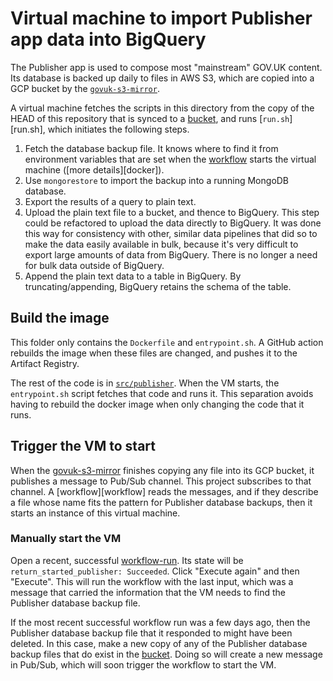 # Virtual machine to import Publisher app data into BigQuery

The Publisher app is used to compose most "mainstream" GOV.UK content.  Its database is backed up daily to files in AWS S3, which are copied into a GCP bucket by the [`govuk-s3-mirror`][govuk-s3-mirror].

A virtual machine fetches the scripts in this directory from the copy of the HEAD of this repository that is synced to a [bucket][bucket], and runs [`run.sh`][run.sh], which initiates the following steps.

1. Fetch the database backup file.  It knows where to find it from environment variables that are set when the [workflow][workflow-terraform] starts the virtual machine ([more details][docker]).
2. Use `mongorestore` to import the backup into a running MongoDB database.
3. Export the results of a query to plain text.
4. Upload the plain text file to a bucket, and thence to BigQuery.  This step could be refactored to upload the data directly to BigQuery.  It was done this way for consistency with other, similar data pipelines that did so to make the data easily available in bulk, because it's very difficult to export large amounts of data from BigQuery. There is no longer a need for bulk data outside of BigQuery.
5. Append the plain text data to a table in BigQuery.  By truncating/appending, BigQuery retains the schema of the table.

## Build the image

This folder only contains the `Dockerfile` and `entrypoint.sh`. A GitHub action rebuilds the image when these files are changed, and pushes it to the Artifact Registry.

The rest of the code is in [`src/publisher`][src].  When the VM starts, the `entrypoint.sh` script fetches that code and runs it.  This separation avoids having to rebuild the docker image when only changing the code that it runs.

## Trigger the VM to start

When the [govuk-s3-mirror][govuk-s3-mirror] finishes copying any file into its GCP bucket, it publishes a message to Pub/Sub channel.  This project subscribes to that channel. A [workflow][workflow] reads the messages, and if they describe a file whose name fits the pattern for Publisher database backups, then it starts an instance of this virtual machine.

### Manually start the VM

Open a recent, successful [workflow-run][workflow-runs].  Its state will be `return_started_publisher: Succeeded`.  Click "Execute again" and then "Execute".  This will run the workflow with the last input, which was a message that carried the information that the VM needs to find the Publisher database backup file.

If the most recent successful workflow run was a few days ago, then the Publisher database backup file that it responded to might have been deleted.  In this case, make a new copy of any of the Publisher database backup files that do exist in the [bucket][bucket].  Doing so will create a new message in Pub/Sub, which will soon trigger the workflow to start the VM.

[govuk-s3-mirror]: https://github.com/alphagov/govuk-s3-mirror
[bucket]: https://console.cloud.google.com/storage/browser/govuk-s3-mirror_govuk-integration-database-backups/publisher
[workflow-terraform]: ../../terraform/workflows/govuk-integration-database-backups.yaml
[workflow-runs]: https://console.cloud.google.com/workflows/workflow/europe-west2/govuk-integration-database-backups/executions?project=govuk-knowledge-graph&pli=1
[src]: ../../src/publisher
[github-action]: ../../.github/workflows/docker-publisher.yml
